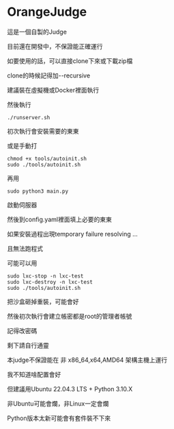 # OrangeJudge

這是一個自製的Judge

目前還在開發中，不保證能正確運行

如要使用的話，可以直接clone下來或下載zip檔

clone的時候記得加--recursive

建議裝在虛擬機或Docker裡面執行

然後執行
```shell
./runserver.sh
```
初次執行會安裝需要的東東

或是手動打
```shell
chmod +x tools/autoinit.sh
sudo ./tools/autoinit.sh
```
再用
```shell
sudo python3 main.py
```
啟動伺服器

然後到config.yaml裡面填上必要的東東

如果安裝過程出現temporary failure resolving ...

且無法跑程式

可能可以用
```shell
sudo lxc-stop -n lxc-test
sudo lxc-destroy -n lxc-test
sudo ./tools/autoinit.sh
```
把沙盒砸掉重裝，可能會好

然後初次執行會建立帳密都是root的管理者帳號

記得改密碼

剩下請自行通靈

本judge不保證能在 非 x86_64,x64,AMD64 架構主機上運行

我不知道啥配置會好

但建議用Ubuntu 22.04.3 LTS + Python 3.10.X

非Ubuntu可能會爛，非Linux一定會爛

Python版本太新可能會有套件裝不下來